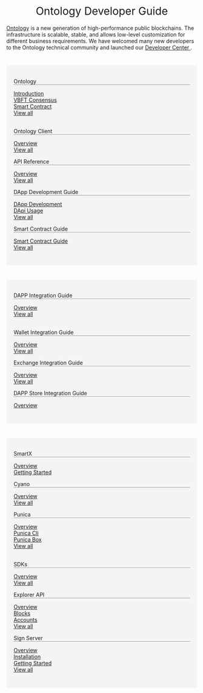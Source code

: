 <!DOCTYPE html>
<html>
  <head>
    <meta charset="utf-8">
    <meta name="viewport" content="width=device-width,initial-scale=1.0">
    <title>docs_homepage</title>
<link href="https://cdn.bootcss.com/twitter-bootstrap/4.2.1/css/bootstrap.min.css" rel="stylesheet">

  </head>
  <style scoped >
  h1, h2 {
    font-weight: normal;
  }
  ul {
    /* list-style-type: none; */
    padding: 0;
    text-align: left;
  }
  li {
    display: block;
    margin: 0;

  }
  ul a {
      font-size:22px;
  font-family:SourceSansPro-Regular;
  font-weight:400;
  color:rgba(110,111,112,1);
  position: relative;
  padding-left: 10px;
  }

  li a::before {
    content: '';
    width:4px;
    height:4px;
    border-radius: 50%;
    background:#000000;
    position: absolute;
      /* display: block; */
      left: 0;
      top: 15px;
  }

  .content-title {
    font-size:22px;
    font-family:SourceSansPro-Bold;
    font-weight:bold;
    color:rgba(0,0,0,1);
    padding-bottom: 10px;
    border-bottom: 1px solid #979797;
    text-align:left;
    margin-bottom:10px;
  }

  .content-container {
    margin:40px 120px;
    padding:40px 30px;
    background:rgba(245,247,247,1);
  }

  .content-container .content-row:first-child {
    margin-bottom: 40px;
  }

  @media screen and (max-width:576px) {
     .content-container {
        margin:40px 20px;
    }
  }

  </style>
  <body>
  <h1 align="center">Ontology Developer Guide</h1>
  <div ><a href="https://ont.io/">Ontology</a> is a new generation of high-performance public blockchains. The infrastructure is scalable, stable, and allows low-level customization for different business requirements. We have welcomed many new developers to the Ontology technical community and launched our <a href="https://developer.ont.io/">Developer Center </a>.</div>
    <div >
      <div class="content-container" style="background-color: #f4f4f4;padding: 1.2rem 1.2rem 2.4rem;margin: 2.4rem 0;" >
          <div class="row content-row">
            <div class="col-sm-4 col-xs-12">
                <p class="content-title" style="border-bottom: 1px solid #979797;">Ontology</p>
                  <div>
                      <div>
                          <a href="#/docs-en/DeveloperGuide/introduction">Introduction</a>
                      </div>
                  </div>
                  <div>
                      <div>
                          <a href="#/docs-en/DeveloperGuide/02-VBFT-introduction">VBFT Consensus</a>
                      </div>
                  </div>
                  <div>
                      <div>
                          <a href="#/docs-en/DeveloperGuide/smartcontract/00-introduction-sc">Smart Contract</a>
                      </div>
                  </div>
                  <div>
                      <div>
                          <a href="#/docs-en/DeveloperGuide/introduction">View all</a>
                      </div>
                  </div></br>
            </div>
            <div class="col-sm-4 col-xs-12">
                <p class="content-title" style="border-bottom: 1px solid #979797;">Ontology Client</p>
                  <div>
                      <div>
                          <a href="#/docs-en/OntologyCli/00-overview">Overview</a>
                      </div>
                  </div>
                  <div>
                      <div>
                          <a href="#/docs-en/OntologyCli/00-overview">View all</a>
                      </div>
                  </div>
            </div>
            <div class="col-sm-4 col-xs-12">
                <p class="content-title" style="border-bottom: 1px solid #979797;">API Reference</p>
                  <div>
                      <div>
                          <a href="#/docs-en/API/00-overview">Overview</a>
                      </div>
                  </div>
                  <div>
                      <div>
                          <a href="#/docs-en/API/00-overview">View all</a>
                      </div>
                  </div>
            </div>
            <div class="col-sm-4 col-xs-12">
                <p class="content-title" style="border-bottom: 1px solid #979797;">DApp Development Guide</p>
                  <div>
                      <div>
                          <a href="#/docs-en/QuickGuide/00-dapp_development">DApp Development</a>
                      </div>
                  </div>
                  <div>
                      <div>
                          <a href="#/docs-en/QuickGuide/06-dapi-useage">DApi Usage</a>
                      </div>
                  </div>
                  <div>
                      <div>
                          <a href="#/docs-en/QuickGuide/00-dapp_development">View all</a>
                      </div>
                  </div>
            </div>
            <div class="col-sm-4 col-xs-12">
                <p class="content-title" style="border-bottom: 1px solid #979797;">Smart Contract Guide</p>
                  <div>
                      <div>
                          <a href="#/docs-en/smartcontract/01-started">Smart Contract Guide</a>
                      </div>
                  </div>
                  <div>
                      <div>
                          <a href="#/docs-en/smartcontract/01-started">View all</a>
                      </div>
                  </div>
            </div>
          </div>
      </div>
      <div class="content-container" style="background-color: #f4f4f4;padding: 1.2rem 1.2rem 2.4rem;margin: 2.4rem 0;">
          <div class="row content-row">
            <div class="col-sm-4 col-xs-12">
                <p class="content-title"  style="border-bottom: 1px solid #979797;">DAPP Integration Guide</p>
                  <div>
                      <div>
                          <a href="#/docs-en/dApp-Integration/00-dapp_integration">Overview</a>
                      </div>
                  </div>
                  <div>
                      <div>
                          <a href="#/docs-en/dApp-Integration/00-dapp_integration">View all</a>
                      </div>
                  </div><br/>
            </div>
            <div class="col-sm-4 col-xs-12">
                <p class="content-title"  style="border-bottom: 1px solid #979797;">Wallet Integration Guide</p>
                  <div>
                      <div>
                          <a href="#/docs-en/Wallet-Integration/00-wallet_integration">Overview</a>
                      </div>
                  </div>
                  <div>
                      <div>
                          <a href="#/docs-en/Wallet-Integration/00-wallet_integration">View all</a>
                      </div>
                  </div>
            </div>
            <div class="col-sm-4 col-xs-12">
                <p class="content-title" style="border-bottom: 1px solid #979797;">Exchange Integration Guide</p>
                  <div>
                      <div>
                          <a href="#/docs-en/exchange-API/Ontology+Exchange+Docking+Document">Overview</a>
                      </div>
                  </div>
                  <div>
                      <div>
                          <a href="#/docs-en/exchange-API/Ontology+Exchange+Docking+Document">View all</a>
                      </div>
                  </div>
            </div>
            <div class="col-sm-4 col-xs-12">
                <p class="content-title" style="border-bottom: 1px solid #979797;">DAPP Store Integration Guide</p>
                  <div>
                      <div>
                          <a href="#/docs-en/dapps/overview">Overview</a>
                      </div>
                  </div>
            </div>
          </div>
      </div>
      <div class="content-container" style="background-color: #f4f4f4;padding: 1.2rem 1.2rem 2.4rem;margin: 2.4rem 0;">
          <div class="row content-row">
            <div class="col-sm-4 col-xs-12">
                <p class="content-title"  style="border-bottom: 1px solid #979797;">SmartX</p>
                  <div>
                      <div>
                          <a href="#/docs-en/SmartX/00-overview">Overview</a>
                      </div>
                  </div>
                  <div>
                      <div>
                          <a href="#/docs-en/SmartX/01-getting-started">Getting Started</a>
                      </div>
                  </div>
            </div>
            <div class="col-sm-4 col-xs-12">
                <p class="content-title"  style="border-bottom: 1px solid #979797;">Cyano</p>
                  <div>
                      <div>
                          <a href="#/docs-en/Cyano/00-overview">Overview</a>
                      </div>
                  </div>
                  <div>
                      <div>
                          <a href="#/docs-en/Cyano/00-overview">View all</a>
                      </div>
                  </div>
            </div>
            <div class="col-sm-4 col-xs-12">
                <p class="content-title"  style="border-bottom: 1px solid #979797;">Punica</p>
                  <div>
                      <div>
                          <a href="#/docs-en/Punica/punica">Overview</a>
                      </div>
                  </div>
                  <div>
                      <div>
                          <a href="#/docs-en/Punica/punica-cli">Punica Cli</a>
                      </div>
                  </div>
                  <div>
                      <div>
                          <a href="#/docs-en/Punica/punica-box">Punica Box</a>
                      </div>
                  </div>
                  <div>
                      <div>
                          <a href="#/docs-en/Punica/punica">View all</a>
                      </div>
                  </div></br>
            </div>
            <div class="col-sm-4 col-xs-12">
                <p class="content-title"  style="border-bottom: 1px solid #979797;">SDKs</p>
                  <div>
                      <div>
                          <a href="#/docs-en/SDKs/00-overview">Overview</a>
                      </div>
                  </div>
                  <div>
                      <div>
                          <a href="#/docs-en/SDKs/00-overview">View all</a>
                      </div>
                  </div>
            </div>
            <div class="col-sm-4 col-xs-12">
                <p class="content-title"  style="border-bottom: 1px solid #979797;">Explorer API</p>
                  <div>
                      <div>
                          <a href="#/docs-en/explorer/overview">Overview</a>
                      </div>
                  </div>
                  <div>
                      <div>
                          <a href="#/docs-en/explorer/blocks">Blocks</a>
                      </div>
                  </div>
                  <div>
                      <div>
                          <a href="#/docs-en/explorer/accounts">Accounts</a>
                      </div>
                  </div>
                  <div>
                      <div>
                          <a href="#/docs-en/explorer/overview">View all</a>
                      </div>
                  </div>
            </div>
            <div class="col-sm-4 col-xs-12">
                <p class="content-title"  style="border-bottom: 1px solid #979797;">Sign Server</p>
                  <div>
                      <div>
                          <a href="#/docs-en/SignServer/00-overview">Overview</a>
                      </div>
                  </div>
                  <div>
                      <div>
                          <a href="#/docs-en/SignServer/01-installation">Installation</a>
                      </div>
                  </div>
                  <div>
                      <div>
                          <a href="#/docs-en/SignServer/02-getting-started">Getting Started</a>
                      </div>
                  </div>
                  <div>
                      <div>
                          <a href="#/docs-en/SignServer/00-overview">View all</a>
                      </div>
                  </div>
            </div>
          </div>
      </div>
    </div>
  </body>
</html>
